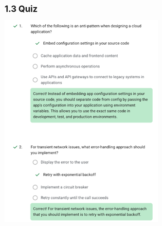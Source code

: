 # 1.3 Quiz

![gh](https://raw.githubusercontent.com/SeanChenR/img_gif/main/myimage/174167711500072fovx.png)
